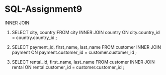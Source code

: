 # SQL-Assignment9
INNER JOIN
1.	SELECT city, country FROM city
INNER JOIN country ON city.country_id = country.country_id ;

2.	SELECT payment_id, first_name, last_name FROM customer
INNER JOIN payment ON payment.customer_id = customer.customer_id ;

3.	SELECT rental_id, first_name, last_name FROM customer
INNER JOIN rental ON rental.customer_id = customer.customer_id ;
